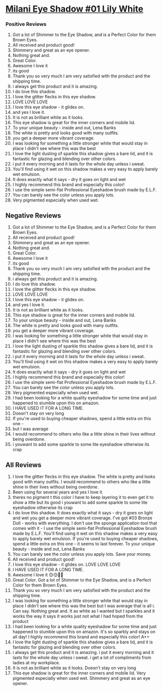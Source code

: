 # [Milani Eye Shadow #01 Lily White](https://products.checkmycream.com/products/Milani-Eye-Shadow-01-Lily-White.html)

### Positive Reviews

<ol>
      <li>Got a lot of Shimmer to the Eye Shadow, and is a Perfect Color for them Brown Eyes.</li>
      <li>All received and product good!</li>
      <li>Shimmery and great as an eye opener.</li>
      <li>Nothing great and.</li>
      <li>Great Color.</li>
      <li>Awesome I love it</li>
      <li>its good</li>
      <li>Thank you so very much I am very satisfied with the product and the shipping time.</li>
      <li>i always get this product and it is amazing.</li>
      <li>I do love this shadow.</li>
      <li>I love the glitter flecks in this eye shadow.</li>
      <li>LOVE LOVE LOVE</li>
      <li>I love this eye shadow - it glides on.</li>
      <li>and yes I love it.</li>
      <li>It is not as brilliant white as it looks.</li>
      <li>This eye shadow is great for the inner corners and mobile lid.</li>
      <li>To your unique beauty - inside and out, Lena Banks</li>
      <li>The white is pretty and looks good with many outfits.</li>
      <li>you get a deeper more vibrant coverage.  </li>
      <li>I was looking for something a little stronger white that would stay in place I didn&#x27;t see where this was the best</li>
      <li>I love the light dusting of sparkle this shadow gives a bare lid, and it is fantastic for glazing and blending over other colors.</li>
      <li>i put it every morning and it lasts for the whole day unless i sweat.</li>
      <li>You&#x27;ll find using it wet on this shadow makes a very easy to apply barely wet emulsion.  </li>
      <li>It does exactly what it says - dry it goes on light and wet</li>
      <li>I highly recommend this brand and especially this color!</li>
      <li>I use the simple semi-flat Professional Eyeshadow brush made by E.L.F.  </li>
      <li>You can barely see the color unless you apply lots.  </li>
      <li>Very pigmented especially when used wet.</li>
</ol>


<h2>Negative Reviews</h2>
<ol>
<li> Got a lot of Shimmer to the Eye Shadow, and is a Perfect Color for them Brown Eyes.</li>
<li> All received and product good!</li>
<li> Shimmery and great as an eye opener.</li>
<li> Nothing great and.</li>
<li> Great Color.</li>
<li> Awesome I love it</li>
<li> its good</li>
<li> Thank you so very much I am very satisfied with the product and the shipping time.</li>
<li> i always get this product and it is amazing.</li>
<li> I do love this shadow.</li>
<li> I love the glitter flecks in this eye shadow.</li>
<li> LOVE LOVE LOVE</li>
<li> I love this eye shadow - it glides on.</li>
<li> and yes I love it.</li>
<li> It is not as brilliant white as it looks.</li>
<li> This eye shadow is great for the inner corners and mobile lid.</li>
<li> To your unique beauty - inside and out, Lena Banks</li>
<li> The white is pretty and looks good with many outfits.</li>
<li> you get a deeper more vibrant coverage.  </li>
<li> I was looking for something a little stronger white that would stay in place I didn&#x27;t see where this was the best</li>
<li> I love the light dusting of sparkle this shadow gives a bare lid, and it is fantastic for glazing and blending over other colors.</li>
<li> i put it every morning and it lasts for the whole day unless i sweat.</li>
<li> You&#x27;ll find using it wet on this shadow makes a very easy to apply barely wet emulsion.  </li>
<li> It does exactly what it says - dry it goes on light and wet</li>
<li> I highly recommend this brand and especially this color!</li>
<li> I use the simple semi-flat Professional Eyeshadow brush made by E.L.F.  </li>
<li> You can barely see the color unless you apply lots.  </li>
<li> Very pigmented especially when used wet.</li>
<li> I had been looking for a white quality eyeshadow for some time and just happened to stumble upon this on amazon.  </li>
<li> I HAVE USED IT FOR A LONG TIME.</li>
<li> Doesn&#x27;t stay on very long</li>
<li> If you&#x27;re used to buying cheaper shadows, spend a little extra on this one -</li>
<li> but I was average</li>
<li> I would recommend to others who like a little shine in their lives without being overdone.</li>
<li> i youwant to add some sparkle to some lite eyeshadow otherwise its crap</li>
</ol>

<h2>All Reviews</h2>

<ol>
    <li> I love the glitter flecks in this eye shadow. The white is pretty and looks good with many outfits. I would recommend to others who like a little shine in their lives without being overdone.</li>
    <li> Been using for several years and yes I love it.</li>
    <li> theres no pigment t this color i have to keep layering it to even get it to show a ittle but its good i youwant to add some sparkle to some lite eyeshadow otherwise its crap</li>
    <li> I do love this shadow. It does exactly what it says - dry it goes on light and wet you get a deeper more vibrant coverage.  I&#x27;ve got #03 Bronze Doll - works with everything.  I don&#x27;t use the sponge application tool that comes with it - I use the simple semi-flat Professional Eyeshadow brush made by E.L.F.  You&#x27;ll find using it wet on this shadow makes a very easy to apply barely wet emulsion.  If you&#x27;re used to buying cheaper shadows, spend a little extra on this one - it seems to last forever.  To your unique beauty - inside and out, Lena Banks</li>
    <li> You can barely see the color unless you apply lots.  Save your money.</li>
    <li> All received and product good!</li>
    <li> I love this eye shadow - it glides on. LOVE LOVE LOVE</li>
    <li> I HAVE USED IT FOR A LONG TIME.</li>
    <li> Awesome I love it 😊😊👏👏</li>
    <li> Great Color. Got a lot of Shimmer to the Eye Shadow, and is a Perfect Color for them Brown Eyes.</li>
    <li> Thank you so very much I am very satisfied with the product and the shipping time.</li>
    <li> I was looking for something a little stronger white that would stay in place I didn&#x27;t see where this was the best but I was average that is all i.  Can say.  Nothing great and. It as white as I wanted but I sparkles and it works the way it says it works just not what I had hoped from the product</li>
    <li> I had been looking for a white quality eyeshadow for some time and just happened to stumble upon this on amazon.  It&#x27;s so sparkly and stays on all day! I highly recommend this brand and especially this color! A++</li>
    <li> I love the light dusting of sparkle this shadow gives a bare lid, and it is fantastic for glazing and blending over other colors.</li>
    <li> i always get this product and it is amazing. i put it every morning and it lasts for the whole day unless i sweat. i get a lot of compliments from ladies at my workplace.</li>
    <li> It is not as brilliant white as it looks. Doesn&#x27;t stay on very long</li>
    <li> This eye shadow is great for the inner corners and mobile lid. Very pigmented especially when used wet. Shimmery and great as an eye opener.</li>
</ol>




